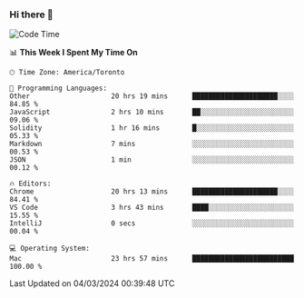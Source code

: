 ### Hi there 👋


<!--START_SECTION:waka-->
![Code Time](http://img.shields.io/badge/Code%20Time-1%2C747%20hrs%209%20mins-blue)

📊 **This Week I Spent My Time On** 

```text
🕑︎ Time Zone: America/Toronto

💬 Programming Languages: 
Other                    20 hrs 19 mins      █████████████████████░░░░   84.85 % 
JavaScript               2 hrs 10 mins       ██░░░░░░░░░░░░░░░░░░░░░░░   09.06 % 
Solidity                 1 hr 16 mins        █░░░░░░░░░░░░░░░░░░░░░░░░   05.33 % 
Markdown                 7 mins              ░░░░░░░░░░░░░░░░░░░░░░░░░   00.53 % 
JSON                     1 min               ░░░░░░░░░░░░░░░░░░░░░░░░░   00.12 % 

🔥 Editors: 
Chrome                   20 hrs 13 mins      █████████████████████░░░░   84.41 % 
VS Code                  3 hrs 43 mins       ████░░░░░░░░░░░░░░░░░░░░░   15.55 % 
IntelliJ                 0 secs              ░░░░░░░░░░░░░░░░░░░░░░░░░   00.04 % 

💻 Operating System: 
Mac                      23 hrs 57 mins      █████████████████████████   100.00 % 
```


 Last Updated on 04/03/2024 00:39:48 UTC
<!--END_SECTION:waka-->

<!--
**SillyPasty/SillyPasty** is a ✨ _special_ ✨ repository because its `README.md` (this file) appears on your GitHub profile.

Here are some ideas to get you started:

- 🔭 I’m currently working on ...
- 🌱 I’m currently learning ...
- 👯 I’m looking to collaborate on ...
- 🤔 I’m looking for help with ...
- 💬 Ask me about ...
- 📫 How to reach me: ...
- 😄 Pronouns: ...
- ⚡ Fun fact: ...
-->


